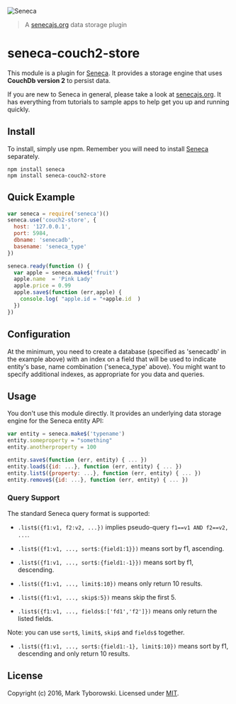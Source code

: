 ![Seneca](http://senecajs.org/files/assets/seneca-logo.png)
> A [senecajs.org] data storage plugin

# seneca-couch2-store

This module is a plugin for [Seneca]. It provides a storage engine that uses
__CouchDb **version 2**__ to persist data.


If you are new to Seneca in general, please take a look at [senecajs.org]. It has everything from
tutorials to sample apps to help get you up and running quickly.


## Install
To install, simply use npm. Remember you will need to install [Seneca]
separately.

```
npm install seneca
npm install seneca-couch2-store
```

## Quick Example

```js
var seneca = require('seneca')()
seneca.use('couch2-store', {
  host: '127.0.0.1',
  port: 5984,
  dbname: 'senecadb',
  basename: 'seneca_type'
})

seneca.ready(function () {
  var apple = seneca.make$('fruit')
  apple.name  = 'Pink Lady'
  apple.price = 0.99
  apple.save$(function (err,apple) {
    console.log( "apple.id = "+apple.id  )
  })
})
```

## Configuration

At the minimum, you need to create a database (specified as 'senecadb' in the example above) with an index on a field that will be used to indicate entity's base, name combination ('seneca_type' above).
You might want to specify additional indexes, as appropriate for you data and queries.


## Usage

You don't use this module directly. It provides an underlying data storage engine for the Seneca entity API:

```js
var entity = seneca.make$('typename')
entity.someproperty = "something"
entity.anotherproperty = 100

entity.save$(function (err, entity) { ... })
entity.load$({id: ...}, function (err, entity) { ... })
entity.list$({property: ...}, function (err, entity) { ... })
entity.remove$({id: ...}, function (err, entity) { ... })
```


### Query Support

The standard Seneca query format is supported:

- `.list$({f1:v1, f2:v2, ...})` implies pseudo-query `f1==v1 AND f2==v2, ...`.

- `.list$({f1:v1, ..., sort$:{field1:1}})` means sort by f1, ascending.

- `.list$({f1:v1, ..., sort$:{field1:-1}})` means sort by f1, descending.

- `.list$({f1:v1, ..., limit$:10})` means only return 10 results.

- `.list$({f1:v1, ..., skip$:5})` means skip the first 5.

- `.list$({f1:v1, ..., fields$:['fd1','f2']})` means only return the listed fields.

Note: you can use `sort$`, `limit$`, `skip$` and `fields$` together.

- `.list$({f1:v1, ..., sort$:{field1:-1}, limit$:10})` means sort by f1, descending and only return 10 results.


## License
Copyright (c) 2016, Mark Tyborowski.
Licensed under [MIT][].

[MIT]: ./LICENSE.txt
[senecajs.org]: http://senecajs.org/
[Seneca]: https://www.npmjs.com/package/seneca
